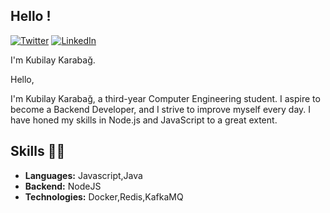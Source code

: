 <h2> Hello ! </h2>

[![Twitter](https://img.shields.io/badge/Twitter-1E90FF?style=for-the-badge&logo=twitter&logoColor=grey)](https://twitter.com/bencoobie) [ ![LinkedIn](https://img.shields.io/badge/LinkedIn-4682B4?style=for-the-badge&logo=linkedin&logoColor=white)](https://www.linkedin.com/in/kubilay-karabağ-0a9202141/)

I'm Kubilay Karabağ.

Hello,

I'm Kubilay Karabağ, a third-year Computer Engineering student. I aspire to become a Backend Developer, and I strive to improve myself every day. I have honed my skills in Node.js and JavaScript to a great extent.

## Skills :man_technologist:
-  **Languages:** Javascript,Java
-  **Backend:** NodeJS
-  **Technologies:** Docker,Redis,KafkaMQ

